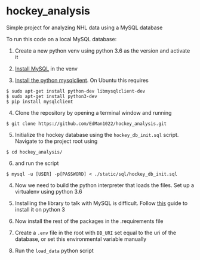 # hockey_analysis
Simple project for analyzing NHL data using a MySQL database

To run this code on a local MySQL database:

1. Create a new python venv using python 3.6 as the version and activate it

1. [Install MySQL](https://dev.mysql.com/doc/refman/5.7/en/installing.html) in the venv

1. [Install the python mysqlclient](https://github.com/PyMySQL/mysqlclient-python/blob/master/README.md). On Ubuntu this requires
```
$ sudo apt-get install python-dev libmysqlclient-dev
$ sudo apt-get install python3-dev
$ pip install mysqlclient
```

4. Clone the repository by opening a terminal window and running
```
$ git clone https://github.com/EdMan1022/hockey_analysis.git
```

5. Initialize the hockey database using the `hockey_db_init.sql` script. Navigate to the project root using
```
$ cd hockey_analysis/ 
```

6. and run the script
```
$ mysql -u [USER] -p[PASSWORD] < ./static/sql/hockey_db_init.sql
``` 
4. Now we need to build the python interpreter that loads the files. Set up a virtualenv using python 3.6

5. Installing the library to talk with MySQL is difficult. Follow [this](https://github.com/PyMySQL/mysqlclient-python/blob/master/README.md) guide to install it on python 3
6. Now install the rest of the packages in the .requirements file
7. Create a `.env` file in the root with `DB_URI` set equal to the uri of the database, or set this environmental variable manually
8. Run the `load_data` python script

